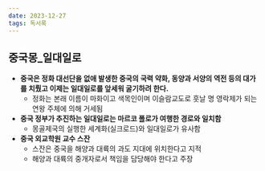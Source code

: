 ```yaml
---
date: 2023-12-27
tags: 독서록
---
```


## 중국몽_일대일로

- **중국은 정화 대선단을 없애 발생한 중국의 국력 약화, 동양과 서양의 역전 등의 대가를 치뤘고 이제는 일대일로를 앞세워 굴기하려 한다.**
	- 정화는 본래 이름이 마화이고 색목인이며 이슬람교도로 훗날 명 영락제가 되는 연왕 주체에 의해 거세됨
- **중국 정부가 추진하는 일대일로는 마르코 폴로가 여행한 경로와 일치함**
	- 몽골제국의 실행한 세계화(실크로드)와 일대일로가 유사함
- **중국 외교학원 교수 스잔**
	- 스잔은 중국을 해양과 대륙의 과도 지대에 위치한다고 지적
	- 해양과 대륙의 중개자로서 책임을 담당해야 한다고 주장